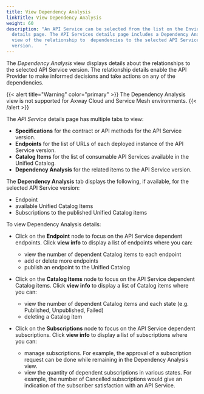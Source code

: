 ```yaml
---
title: View Dependency Analysis
linkTitle: View Dependency Analysis
weight: 60
description: "An API Service can be selected from the list on the Environment
  details page. The API Services details page includes a Dependency Analysis
  view of the relationship to  dependencies to the selected API Service
  version.    "
---
```

The *Dependency Analysis* view displays details about the relationships to the selected API Service version. The relationship details enable the API Provider to make informed decisions and take actions on any of the dependencies.

{{< alert title="Warning" color="primary" >}}
The Dependency Analysis view is not supported for Axway Cloud and Service Mesh environments.
{{< /alert >}}

The *API Service* details page has multiple tabs to view:

* **Specifications** for the contract or API methods for the API Service version.
* **Endpoints** for the list of URLs of each deployed instance of the API Service version.
* **Catalog Items** for the list of consumable API Services available in the Unified Catalog.
* **Dependency Analysis** for the related items to the API Service version.

The **Dependency Analysis** tab displays the following, if available, for the selected API Service version:

* Endpoint
* available Unified Catalog Items
* Subscriptions to the published Unified Catalog items

To view Dependency Analysis details:

* Click on the **Endpoint** node to focus on the API Service dependent endpoints. Click **view info** to display a list of endpoints where you can:

    * view the number of dependent Catalog items to each endpoint
    * add or delete more endpoints
    * publish an endpoint to the Unified Catalog

* Click on the **Catalog Items** node to focus on the API Service dependent Catalog items. Click **view info** to display a list of Catalog items where you can:

    * view the number of dependent Catalog items and each state (e.g. Published, Unpublished, Failed)
    * deleting a Catalog item

* Click on the **Subscriptions** node to focus on the API Service dependent subscriptions. Click **view info** to display a list of subscriptions where you can:

    * manage subscriptions. For example, the approval of a subscription request can be done while remaining in the Dependency Analysis view.
    * view the quantity of dependent subscriptions in various states. For example, the number of Cancelled subscriptions would give an indication of the subscriber satisfaction with an API Service.
